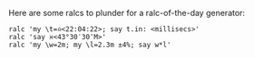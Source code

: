 Here are some ralcs to plunder for a ralc-of-the-day generator:

```
ralc 'my \t=♎️<22:04:22>; say t.in: <millisecs>'
ralc 'say ♓️<43°30′30″M>'
ralc 'my \w=2m; my \l=2.3m ±4%; say w*l'
```
